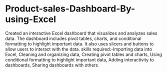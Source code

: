 # Product-sales-Dashboard-By-using-Excel 
Created an interactive Excel dashboard that visualizes and analyzes sales data. The dashboard includes pivot tables, charts, and conditional formatting to highlight important data. It also uses slicers and buttons
to allow users to interact with the data.
skills required:-Importing data into Excel, Cleaning and organizing data, Creating pivot tables and charts, Using conditional formatting to highlight important data, Adding interactivity to dashboards, Sharing
dashboards with others
